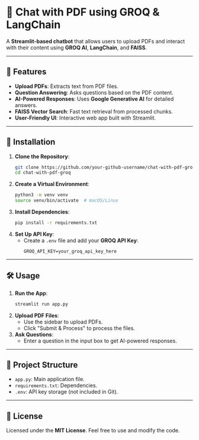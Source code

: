 # **📄 Chat with PDF using GROQ & LangChain**
A **Streamlit-based chatbot** that allows users to upload PDFs and interact with their content using **GROQ AI**, **LangChain**, and **FAISS**.

---

## **🚀 Features**
- **Upload PDFs**: Extracts text from PDF files.
- **Question Answering**: Asks questions based on the PDF content.
- **AI-Powered Responses**: Uses **Google Generative AI** for detailed answers.
- **FAISS Vector Search**: Fast text retrieval from processed chunks.
- **User-Friendly UI**: Interactive web app built with Streamlit.

---

## **🔧 Installation**
1. **Clone the Repository**:
   ```bash
   git clone https://github.com/your-github-username/chat-with-pdf-groq.git
   cd chat-with-pdf-groq
   ```
2. **Create a Virtual Environment**:
   ```bash
   python3 -m venv venv
   source venv/bin/activate  # macOS/Linux
   ```
3. **Install Dependencies**:
   ```bash
   pip install -r requirements.txt
   ```
4. **Set Up API Key**:
   - Create a `.env` file and add your **GROQ API Key**:
     ```
     GROQ_API_KEY=your_groq_api_key_here
     ```

---

## **🛠️ Usage**
1. **Run the App**:
   ```bash
   streamlit run app.py
   ```
2. **Upload PDF Files**:
   - Use the sidebar to upload PDFs.
   - Click "Submit & Process" to process the files.
3. **Ask Questions**:
   - Enter a question in the input box to get AI-powered responses.

---

## **📂 Project Structure**
- `app.py`: Main application file.
- `requirements.txt`: Dependencies.
- `.env`: API key storage (not included in Git).

---

## **📜 License**
Licensed under the **MIT License**. Feel free to use and modify the code.

